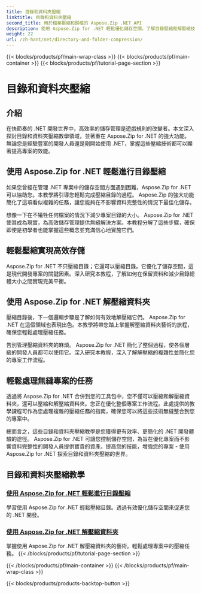 ```yaml
---
title: 目錄和資料夾壓縮
linktitle: 目錄和資料夾壓縮
second_title: 用於檔案壓縮和歸檔的 Aspose.Zip .NET API
description: 使用 Aspose.Zip for .NET 輕鬆優化儲存空間。了解目錄壓縮和解壓縮技術以增強您的 .NET 開發專案。
weight: 22
url: /zh-hant/net/directory-and-folder-compression/
---
```


{{< blocks/products/pf/main-wrap-class >}}
{{< blocks/products/pf/main-container >}}
{{< blocks/products/pf/tutorial-page-section >}}

# 目錄和資料夾壓縮


## 介紹

在快節奏的 .NET 開發世界中，高效率的儲存管理是遊戲規則的改變者。本文深入探討目錄和資料夾壓縮教學領域，並著重在 Aspose.Zip for .NET 的強大功能。無論您是經驗豐富的開發人員還是剛開始使用 .NET，掌握這些壓縮技術都可以顯著提高專案的效能。

## 使用 Aspose.Zip for .NET 輕鬆進行目錄壓縮

如果您曾經在管理 .NET 專案中的儲存空間方面遇到困難，Aspose.Zip for .NET 可以協助您。本教學將引導您輕鬆完成壓縮目錄的過程。 Aspose.Zip 的強大功能簡化了這項看似複雜的任務，讓您能夠在不影響資料完整性的情況下最佳化儲存。

想像一下在不犧牲任何檔案的情況下減少專案目錄的大小。 Aspose.Zip for .NET 使其成為現實，為高效儲存管理提供無縫解決方案。本教程分解了這些步驟，確保即使是初學者也能掌握這些概念並充滿信心地實施它們。

## 輕鬆壓縮實現高效存儲

Aspose.Zip for .NET 不只壓縮目錄；它還可以壓縮目錄。它優化了儲存空間，這是現代開發專案的關鍵因素。深入研究本教程，了解如何在保留資料和減少目錄總體大小之間實現完美平衡。

## 使用 Aspose.Zip for .NET 解壓縮資料夾

壓縮目錄後，下一個邏輯步驟是了解如何有效地解壓縮它們。 Aspose.Zip for .NET 在這個領域也表現出色。本教學將帶您踏上掌握解壓縮資料夾藝術的旅程，確保您輕鬆處理壓縮任務。

告別管理壓縮資料夾的麻煩。 Aspose.Zip for .NET 簡化了整個過程，使各個層級的開發人員都可以使用它。深入研究本教程，深入了解解壓縮的複雜性並簡化您的專案工作流程。

## 輕鬆處理無縫專案的任務

透過將 Aspose.Zip for .NET 合併到您的工具包中，您不僅可以壓縮和解壓縮資料夾，還可以壓縮和解壓縮資料夾。您正在優化整個專案工作流程。此處提供的教學課程可作為您處理複雜的壓縮任務的指南，確保您可以將這些技術無縫整合到您的專案中。

總而言之，這些目錄和資料夾壓縮教學是您獲得更有效率、更簡化的 .NET 開發體驗的途徑。 Aspose.Zip for .NET 可讓您控制儲存空間，為旨在優化專案而不影響資料完整性的開發人員提供寶貴的資產。提高您的技能，增強您的專案 - 使用 Aspose.Zip for .NET 探索目錄和資料夾壓縮的世界。
## 目錄和資料夾壓縮教學
### [使用 Aspose.Zip for .NET 輕鬆進行目錄壓縮](./compress-directory/)
學習使用 Aspose.Zip for .NET 輕鬆壓縮目錄。透過有效優化儲存空間來促進您的 .NET 開發。
### [使用 Aspose.Zip for .NET 解壓縮資料夾](./decompress-folder/)
掌握使用 Aspose.Zip for .NET 解壓縮資料夾的藝術。輕鬆處理專案中的壓縮任務。
{{< /blocks/products/pf/tutorial-page-section >}}

{{< /blocks/products/pf/main-container >}}
{{< /blocks/products/pf/main-wrap-class >}}

{{< blocks/products/products-backtop-button >}}
